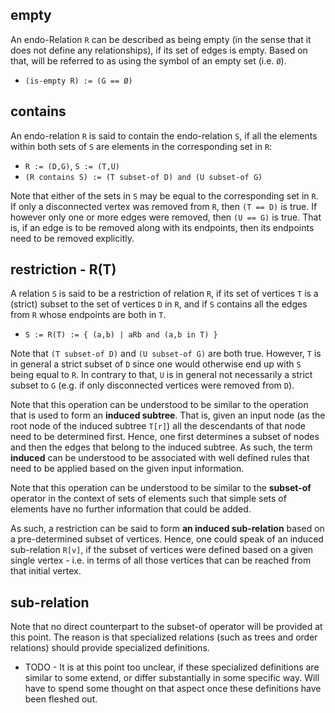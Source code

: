 
<!-- ======================================================================= -->
## empty

An endo-Relation `R` can be described as being empty (in the sense that it
does not define any relationships), if its set of edges is empty. Based on
that, will be referred to as using the symbol of an empty set (i.e. `Ø`).

* `(is-empty R) := (G == Ø)`

<!-- ======================================================================= -->
## contains

An endo-relation `R` is said to contain the endo-relation `S`, if all the
elements within both sets of `S` are elements in the corresponding set in `R`:

* `R := (D,G)`, `S := (T,U)`
* `(R contains S) := (T subset-of D) and (U subset-of G)`

Note that either of the sets in `S` may be equal to the corresponding set in
`R`. If only a disconnected vertex was removed from `R`, then `(T == D)` is
true. If however only one or more edges were removed, then `(U == G)` is true.
That is, if an edge is to be removed along with its endpoints, then its
endpoints need to be removed explicitly.

<!-- ======================================================================= -->
## restriction - R(T)

A relation `S` is said to be a restriction of relation `R`, if its set of
vertices `T` is a (strict) subset to the set of vertices `D` in `R`, and
if `S` contains all the edges from `R` whose endpoints are both in `T`.

* `S := R(T) := { (a,b) | aRb and (a,b in T) }`

Note that `(T subset-of D)` and `(U subset-of G)` are both true. However, `T`
is in general a strict subset of `D` since one would otherwise end up with `S`
being equal to `R`. In contrary to that, `U` is in general not necessarily a
strict subset to `G` (e.g. if only disconnected vertices were removed from `D`).

Note that this operation can be understood to be similar to the operation that
is used to form an **induced subtree**. That is, given an input node (as the
root node of the induced subtree `T[r]`) all the descendants of that node need
to be determined first. Hence, one first determines a subset of nodes and then
the edges that belong to the induced subtree. As such, the term **induced** can
be understood to be associated with well defined rules that need to be applied
based on the given input information.

Note that this operation can be understood to be similar to the **subset-of**
operator in the context of sets of elements such that simple sets of elements
have no further information that could be added.

As such, a restriction can be said to form **an induced sub-relation** based
on a pre-determined subset of vertices. Hence, one could speak of an induced
sub-relation `R[v]`, if the subset of vertices were defined based on a given
single vertex - i.e. in terms of all those vertices that can be reached from
that initial vertex.

<!-- ======================================================================= -->
## sub-relation

Note that no direct counterpart to the subset-of operator will be provided
at this point. The reason is that specialized relations (such as trees and
order relations) should provide specialized definitions.

- TODO - It is at this point too unclear, if these specialized definitions
are similar to some extend, or differ substantially in some specific way.
Will have to spend some thought on that aspect once these definitions have
been fleshed out.
